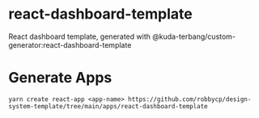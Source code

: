 # react-dashboard-template

React dashboard template, generated with @kuda-terbang/custom-generator:react-dashboard-template

# Generate Apps

```
yarn create react-app <app-name> https://github.com/robbycp/design-system-template/tree/main/apps/react-dashboard-template
```
